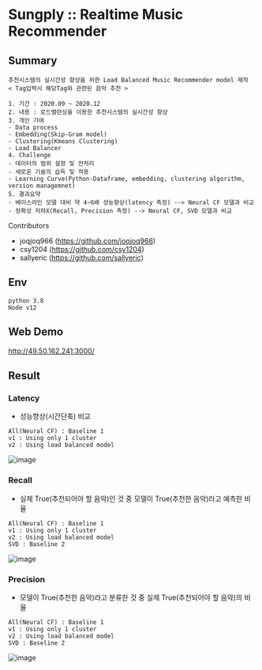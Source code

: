 # Sungply :: Realtime Music Recommender

## Summary
```
추천시스템의 실시간성 향상을 위한 Load Balanced Music Recommender model 제작
< Tag입력시 해당Tag와 관련된 음악 추천 >

1. 기간 : 2020.09 ~ 2020.12
2. 내용 : 로드밸런싱을 이용한 추천시스템의 실시간성 향상
3. 개인 기여
- Data process 
- Embedding(Skip-Gram model) 
- Clustering(Kmeans Clustering)
- Load Balancer
4. Challenge
- 데이터의 범위 설정 및 전처리
- 새로운 기술의 습득 및 적용
- Learning Curve(Python-Dataframe, embedding, clustering algorithm, version managemnet)
5. 결과요약 
- 베이스라인 모델 대비 약 4~6배 성능향상(latency 측정) --> Neural CF 모델과 비교
- 정확성 저하X(Recall, Precision 측정) --> Neural CF, SVD 모델과 비교
```
Contributors
- joqjoq966 (https://github.com/joqjoq966)
- csy1204 (https://github.com/csy1204)
- sallyeric (https://github.com/sallyeric)



## Env

```
python 3.8
Node v12
```
## Web Demo

http://49.50.162.241:3000/


## Result

### Latency
- 성능향상(시간단축) 비교
```
All(Neural CF) : Baseline 1
v1 : Using only 1 cluster
v2 : Using load balanced model
```

![image](https://user-images.githubusercontent.com/18041103/101727712-5bb7ba80-3af8-11eb-86be-003d90110204.png)

### Recall
- 실제 True(추천되어야 할 음악)인 것 중 모델이 True(추천한 음악)라고 예측한 비율
```
All(Neural CF) : Baseline 1
v1 : Using only 1 cluster
v2 : Using load balanced model
SVD : Baseline 2
```
![image](https://user-images.githubusercontent.com/18041103/101727721-62463200-3af8-11eb-84fe-ec28416fa0ff.png)

### Precision
- 모델이 True(추천한 음악)라고 분류한 것 중 실제 True(추천되어야 할 음악)의 비율
```
All(Neural CF) : Baseline 1
v1 : Using only 1 cluster
v2 : Using load balanced model
SVD : Baseline 2
```
![image](https://user-images.githubusercontent.com/18041103/101727737-6a05d680-3af8-11eb-83c1-be0693cbe069.png)





